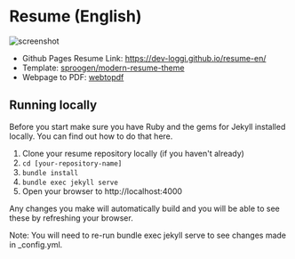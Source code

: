 # Resume (English)

![screenshot](images/demo-screenshot.png)

- Github Pages Resume Link: https://dev-loggi.github.io/resume-en/
- Template: [sproogen/modern-resume-theme](https://github.com/sproogen/modern-resume-theme)
- Webpage to PDF: [webtopdf](https://webtopdf.com)

## Running locally

Before you start make sure you have Ruby and the gems for Jekyll installed locally. You can find out how to do that here.

1. Clone your resume repository locally (if you haven't already)
2. `cd [your-repository-name]`
3. `bundle install`
4. `bundle exec jekyll serve`
5. Open your browser to http://localhost:4000

Any changes you make will automatically build and you will be able to see these by refreshing your browser.

Note: You will need to re-run bundle exec jekyll serve to see changes made in _config.yml.
